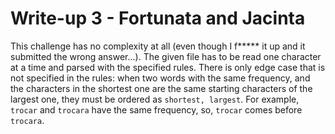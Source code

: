 # Write-up 3 - Fortunata and Jacinta

This challenge has no complexity at all (even though I f***** it up and it submitted the wrong answer...). The given file has to be read one character at a time and parsed with the specified rules. There is only edge case that is not specified in the rules: when two words with the same frequency, and the characters in the shortest one are the same starting characters of the largest one, they must be ordered as ```shortest, largest```. For example, `trocar` and `trocara` have the same frequency, so, `trocar` comes before `trocara`.